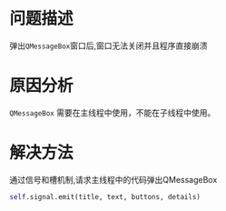 # 问题描述
弹出`QMessageBox`窗口后,窗口无法关闭并且程序直接崩溃

# 原因分析
`QMessageBox` 需要在主线程中使用，不能在子线程中使用。

# 解决方法
通过信号和槽机制,请求主线程中的代码弹出QMessageBox
``` python
self.signal.emit(title, text, buttons, details)
```